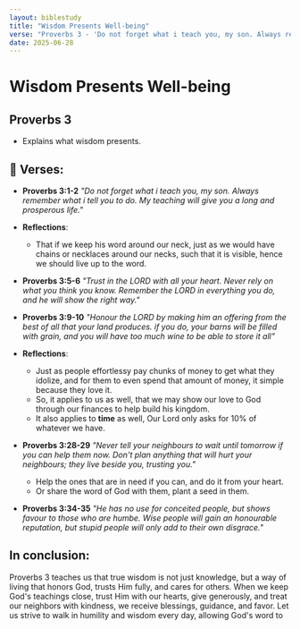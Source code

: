 ```yaml
---
layout: biblestudy
title: "Wisdom Presents Well-being"
verse: "Proverbs 3 - 'Do not forget what i teach you, my son. Always remember what i tell you to do'"
date: 2025-06-28
---
```


# Wisdom Presents Well-being 
## Proverbs 3 
- Explains what wisdom presents. 

## 📜 Verses:
- **Proverbs 3:1-2** *"Do not forget what i teach you, my son. Always remember what i tell you to do. My teaching will give you a long and prosperous life."*
- **Reflections**:
    - That if we keep his word around our neck, just as we would have chains or necklaces around our necks, such that it is visible, hence we should live up to the word. 

- **Proverbs 3:5-6** *"Trust in the LORD with all your heart. Never rely on what you think you know. Remember the LORD in everything you do, and he will show the right way."* 

- **Proverbs 3:9-10** *"Honour the LORD by making him an offering from the best of all that your land produces. if you do, your barns will be filled with grain, and you will have too much wine to be able to store it all"* 
- **Reflections**:
    - Just as people effortlessy pay chunks of money to get what they idolize, and for them to even spend that amount of money, it simple because they love it. 
    - So, it applies to us as well, that we may show our love to God through our finances to help build his kingdom. 
    - It also applies to **time** as well, Our Lord only asks for 10% of whatever we have. 

- **Proverbs 3:28-29** *"Never tell your neighbours to wait until tomorrow if you can help them now. Don't plan anything that will hurt your neighbours; they live beside you, trusting you."* 
    - Help the ones that are in need if you can, and do it from your heart. 
    - Or share the word of God with them, plant a seed in them. 

- **Proverbs 3:34-35** *"He has no use for conceited people, but shows favour to those who are humbe. Wise people will gain an honourable reputation, but stupid people will only add to their own disgrace."* 

## In conclusion:
Proverbs 3 teaches us that true wisdom is not just knowledge, but a way of living that honors God, trusts Him fully, and cares for others. When we keep God's teachings close, trust Him with our hearts, give generously, and treat our neighbors with kindness, we receive blessings, guidance, and favor. Let us strive to walk in humility and wisdom every day, allowing God's word to